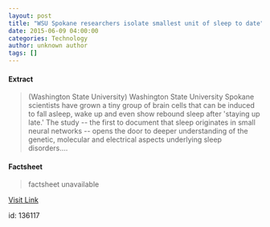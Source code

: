 ```yaml
---
layout: post
title: "WSU Spokane researchers isolate smallest unit of sleep to date"
date: 2015-06-09 04:00:00
categories: Technology
author: unknown author
tags: []
---
```



#### Extract
>(Washington State University) Washington State University Spokane scientists have grown a tiny group of brain cells that can be induced to fall asleep, wake up and even show rebound sleep after 'staying up late.' The study -- the first to document that sleep originates in small neural networks -- opens the door to deeper understanding of the genetic, molecular and electrical aspects underlying sleep disorders....

#### Factsheet
>factsheet unavailable

[Visit Link](http://www.eurekalert.org/pub_releases/2015-06/wsu-wsr060815.php)

id:  136117


